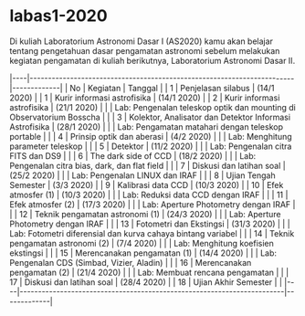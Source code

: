 # labas1-2020
Di kuliah Laboratorium Astronomi Dasar I (AS2020) kamu akan belajar tentang pengetahuan dasar pengamatan astronomi sebelum melakukan kegiatan pengamatan di kuliah berikutnya, Laboratorium Astronomi Dasar II. 

|----|------------------------------------------------------------------------|-------------|
| No | Kegiatan                                                               | Tanggal     |
| 1  | Penjelasan silabus                                                     | (14/1 2020) |
| 1  | Kurir informasi astrofisika                                            | (14/1 2020) |
| 2  | Kurir informasi astrofisika                                            | (21/1 2020) |
|    | Lab: Pengenalan teleskop optik dan   mounting di Observatorium Bosscha |             |
| 3  | Kolektor, Analisator dan Detektor Informasi Astrofisika                | (28/1 2020) |
|    | Lab: Pengamatan matahari dengan teleskop portable                      |             |
| 4  | Prinsip optik dan aberasi                                              | (4/2 2020)  |
|    | Lab: Menghitung parameter teleskop                                     |             |
| 5  | Detektor                                                               | (11/2 2020) |
|    | Lab: Pengenalan citra FITS dan DS9                                     |             |
| 6  | The dark side of CCD                                                   | (18/2 2020) |
|    | Lab: Pengenalan citra bias, dark, dan flat field                       |             |
| 7  | Diskusi dan latihan soal                                               | (25/2 2020) |
|    | Lab: Pengenalan LINUX dan IRAF                                         |             |
| 8  | Ujian Tengah Semester                                                  | (3/3 2020)  |
| 9  | Kalibrasi data CCD                                                     | (10/3 2020) |
| 10 | Efek atmosfer (1)                                                      | (10/3 2020) |
|    | Lab: Reduksi data CCD dengan IRAF                                      |             |
| 11 | Efek atmosfer (2)                                                      | (17/3 2020) |
|    | Lab: Aperture Photometry dengan IRAF                                   |             |
| 12 | Teknik pengamatan astronomi (1)                                        | (24/3 2020) |
|    | Lab: Aperture Photometry dengan IRAF                                   |             |
| 13 | Fotometri dan Ekstingsi                                                | (31/3 2020) |
|    | Lab: Fotometri diferensial dan kurva   cahaya bintang variabel         |             |
| 14 | Teknik pengamatan astronomi (2)                                        | (7/4 2020)  |
|    | Lab: Menghitung koefisien ekstingsi                                    |             |
| 15 | Merencanakan pengamatan (1)                                            | (14/4 2020) |
|    | Lab: Pengenalan CDS (Simbad, Vizier, Aladin)                           |             |
| 16 | Merencanakan pengamatan (2)                                            | (21/4 2020) |
|    | Lab: Membuat rencana pengamatan                                        |             |
| 17 | Diskusi dan latihan soal                                               | (28/4 2020) |
| 18 | Ujian Akhir Semester                                                   |             |
|----|------------------------------------------------------------------------|-------------|
